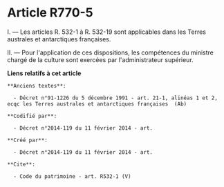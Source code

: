 # Article R770-5

I. ― Les articles R. 532-1 à R. 532-19 sont applicables dans les Terres australes et antarctiques françaises. 

II. ― Pour l'application de ces dispositions, les compétences du ministre chargé de la culture sont exercées par
l'administrateur supérieur.

**Liens relatifs à cet article**

	**Anciens textes**:

	  - Décret n°91-1226 du 5 décembre 1991 - art. 21-1, alinéas 1 et 2, ecqc les Terres australes et antarctiques françaises  (Ab)

	**Codifié par**:

	  - Décret n°2014-119 du 11 février 2014 - art.

	**Créé par**:

	  - Décret n°2014-119 du 11 février 2014 - art.

	**Cite**:

	  - Code du patrimoine - art. R532-1 (V)
